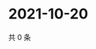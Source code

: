 # 2021-10-20

共 0 条

<!-- BEGIN WEIBO -->
<!-- 最后更新时间 Wed Oct 20 2021 03:07:07 GMT+0800 (China Standard Time) -->

<!-- END WEIBO -->
